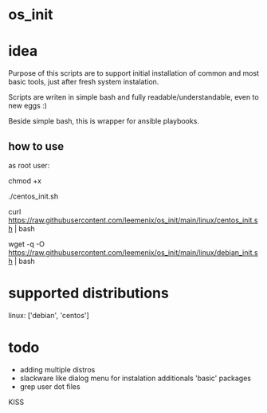 # os_init


# idea
Purpose of this scripts are to support initial installation of common and most basic tools, just after fresh system instalation. 

Scripts are writen in simple bash and fully readable/understandable, even to new eggs :)

Beside simple bash, this is wrapper for ansible playbooks.

## how to use
as root user:

chmod +x 

./centos_init.sh

curl https://raw.githubusercontent.com/leemenix/os_init/main/linux/centos_init.sh | bash

wget -q -O https://raw.githubusercontent.com/leemenix/os_init/main/linux/debian_init.sh | bash

# supported distributions
linux: ['debian', 'centos']

# todo
- adding multiple distros
- slackware like dialog menu for instalation additionals 'basic' packages
- grep user dot files

KISS
